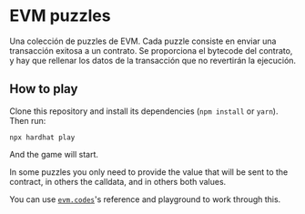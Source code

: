 # EVM puzzles

Una colección de puzzles de EVM. Cada puzzle consiste en enviar una transacción exitosa a un contrato. Se proporciona el bytecode del contrato, y hay que rellenar los datos de la transacción que no revertirán la ejecución.

## How to play

Clone this repository and install its dependencies (`npm install` or `yarn`). Then run:

```
npx hardhat play
```

And the game will start.

In some puzzles you only need to provide the value that will be sent to the contract, in others the calldata, and in others both values.

You can use [`evm.codes`](https://www.evm.codes/)'s reference and playground to work through this.

